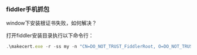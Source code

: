 ### fiddler手机抓包

window下安装根证书失败，如何解决？

打开fiddler安装目录执行以下命令行：

```javascript
.\makecert.exe -r -ss my -n "CN=DO_NOT_TRUST_FiddlerRoot, O=DO_NOT_TRUST, OU=Created by http://www.fiddler2.com" -sky signature -eku 1.3.6.1.5.5.7.3.1 -h 1 -cy authority -a sha1 -m 120 -b 10/12/2020
```

